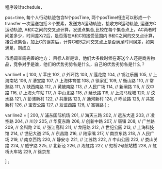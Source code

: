 程序设计schedule，

pos+time,  每个人行动轨迹包含N个posTime, 两个posTime相连可以形成一个transfer
一次运送包括３个要素，发送方A运动轨迹，接收方B运动轨迹,  运送方C运动轨迹, 
A和C之间的交叉点计算，发送点集合,比较在每个集合点上，AC两者时间差多少，时间差X/2后，是否落在A和C的接受范围内
B和C之间的交叉点计算，接受点集合，加上C的误差后，计算C和B之间交叉点上是否满足时间误差，如果满足，则成立








市场调查需完善的地方：
目标人群是谁，他们大多数时候在寄送个人还是商务物品，竞争对手是谁，他们的优势劣势各是什么，自己的优势劣势各是什么？


var line1 = [
	100, //	莘庄
	102, // 外环路
	103, // 莲花路
	104, // 锦江乐园
	105, // 上海南站
	106, // 漕宝路
	107, // 上海体育馆
	108, // 徐家汇
	109, // 衡山路
	110, // 常熟路
	111, // 陕西南路
	112, // 黄陂南路
	113, // 人民广场
	114, // 新闸路
	115, // 汉中路
	116, // 上海火车站
	117, // 中山北路
	118, // 延长路
	119, // 上海马戏城
	120, // 汶水路
	121, // 彭浦新村
	122, // 共康路
	123, // 通河新村
	124, // 呼兰路
	125, // 共富新村
	126, // 宝安公路
	127, // 友谊西路
	128, // 富锦路
] ;


var line2 = [
	200, // 浦东国际机场
	201, // 海天三路
	202, // 远东大道
	203, // 凌空路
	204, // 川沙
	205, // 华夏东路
	206, // 创新中路
	207, // 唐镇
	208, // 广兰路
	209, // 金科路
	210, // 张江高科
	211, // 龙阳路
	212, // 世纪公园
	213, // 上海科技馆
	214, // 世纪大道
	215, // 东昌路
	216, // 陆家嘴
	217, // 南京东路
	218, // 人民广场
	219, // 南京西路
	220, // 静安寺
	221, // 江苏路
	222, // 中山公园
	223, // 娄山关路
	224, // 威宁路
	225, // 北新泾
	226, // 淞虹路
	227, // 虹桥2号航站楼
	228, // 虹桥火车站
	229, // 徐京东

] ;




















